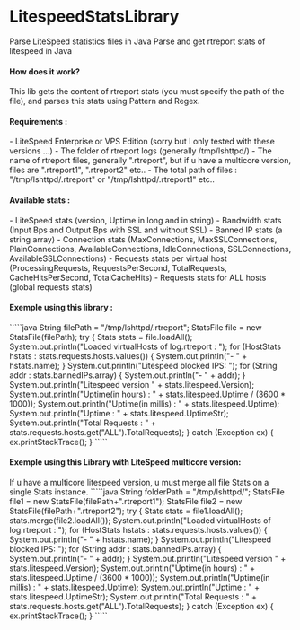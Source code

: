 LitespeedStatsLibrary
=====================

Parse LiteSpeed statistics files in Java
Parse and get rtreport stats of litespeed in Java

<h4>How does it work?</h4>
This lib gets the content of rtreport stats (you must specify the path of the file),
and parses this stats using Pattern and Regex.

<h4>Requirements :</h4>
- LiteSpeed Enterprise or VPS Edition (sorry but I only tested with these versions ...)
- The folder of rtreport logs (generally /tmp/lshttpd/)
- The name of rtreport files, generally ".rtreport", but if u have a multicore version,
  files are ".rtreport1", ".rtreport2" etc..
- The total path of files : "/tmp/lshttpd/.rtreport" or "/tmp/lshttpd/.rtreport1" etc..

<h4>Available stats :</h4>
- LiteSpeed stats (version, Uptime in long and in string)
- Bandwidth stats (Input Bps and Output Bps with SSL and without SSL)
- Banned IP stats (a string array)
- Connection stats (MaxConnections, MaxSSLConnections, PlainConnections, AvailableConnections, IdleConnections, SSLConnections, AvailableSSLConnections)
- Requests stats per virtual host (ProcessingRequests, RequestsPerSecond, TotalRequests, CacheHitsPerSecond, TotalCacheHits)
- Requests stats for ALL hosts (global requests stats)

<h4>Exemple using this library :</h4>
`````java
        String filePath = "/tmp/lshttpd/.rtreport";
        StatsFile file = new StatsFile(filePath);
        try {
            Stats stats = file.loadAll();
            System.out.println("Loaded virtualHosts of log.rtreport : ");
            for (HostStats hstats : stats.requests.hosts.values()) {
                System.out.println("- " + hstats.name);
            }
            System.out.println("Litespeed blocked IPS: ");
            for (String addr : stats.bannedIPs.array) {
                System.out.println("- " + addr);
            }
            System.out.println("Litespeed version " + stats.litespeed.Version);
            System.out.println("Uptime(in hours) : " + stats.litespeed.Uptime / (3600 * 1000));
            System.out.println("Uptime(in millis) : " + stats.litespeed.Uptime);
            System.out.println("Uptime : " + stats.litespeed.UptimeStr);
            System.out.println("Total Requests : " + stats.requests.hosts.get("ALL").TotalRequests);
        } catch (Exception ex) {
            ex.printStackTrace();
        }
`````
<h4>Exemple using this Library with LiteSpeed multicore version:</h4>
If u have a multicore litespeed version, u must merge all file Stats on a single Stats instance.
`````java
        String folderPath = "/tmp/lshttpd/";
        StatsFile file1 = new StatsFile(filePath+".rtreport1");
        StatsFile file2 = new StatsFile(filePath+".rtreport2");
        try {
            Stats stats = file1.loadAll();
            stats.merge(file2.loadAll());
            System.out.println("Loaded virtualHosts of log.rtreport : ");
            for (HostStats hstats : stats.requests.hosts.values()) {
                System.out.println("- " + hstats.name);
            }
            System.out.println("Litespeed blocked IPS: ");
            for (String addr : stats.bannedIPs.array) {
                System.out.println("- " + addr);
            }
            System.out.println("Litespeed version " + stats.litespeed.Version);
            System.out.println("Uptime(in hours) : " + stats.litespeed.Uptime / (3600 * 1000));
            System.out.println("Uptime(in millis) : " + stats.litespeed.Uptime);
            System.out.println("Uptime : " + stats.litespeed.UptimeStr);
            System.out.println("Total Requests : " + stats.requests.hosts.get("ALL").TotalRequests);
        } catch (Exception ex) {
            ex.printStackTrace();
        }
`````
